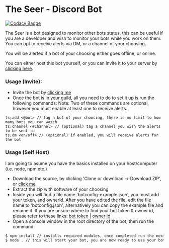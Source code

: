 # The Seer - Discord Bot

[![Codacy Badge](https://api.codacy.com/project/badge/Grade/ba81abdd29a444e29c8dee1655fd269c)](https://app.codacy.com/app/hudsonjd/TheSeer-Discord?utm_source=github.com&utm_medium=referral&utm_content=RagnarLothbrok-Odin/TheSeer-Discord&utm_campaign=Badge_Grade_Dashboard)

The Seer is a bot designed to monitor other bots status, this can be useful if you are a developer and wish to monitor your bots while you work on them. You can opt to receive alerts via DM, or a channel of your choosing.

You will be alerted if a bot of your choosing either goes offline, or online.

You can either host this bot yourself, or you can invite it to your server by [clicking here](https://dillinger.io/).
### Usage (Invite):
  - Invite the bot by [clicking me](https://dillinger.io/)
  - Once the bot is in your guild, all you need to do to set it up is run the following commands:
Note: Two of these commands are optional, however you must enable at least one to receive alerts.
  ```text
  ts;add <@bot> // tag a bot of your choosing, there is no limit to how many bots you can watch
  ts;channel <#channel> // (optional) tag a channel you wish the alerts to be sent to
  ts;dm <on/off> // (optional) if enabled, you will receive alerts for the bot
  ```
    
### Usage (Self Host)
I am going to asume you have the basics installed on your host/computer (i.e. node, npm etc.)

  - Download the source, by clicking 'Clone or download -> Download ZIP', or [click me](https://github.com/RagnarLothbrok-Odin/TheSeer-Discord/archive/master.zip)
  - Extract the zip with software of your choosing
  - Inside you will find a file name 'botconfig-example.json', you must add your token, and ownerid. After you have edited the file, edit the file name to 'botconfig.json', alternatively you can copy the example file and rename it. If you are unsure where to find your bot token & owner id, please refer to these links: [bot token](https://github.com/reactiflux/discord-irc/wiki/Creating-a-discord-bot-&-getting-a-token) | [owner id](https://support.discordapp.com/hc/en-us/articles/206346498-Where-can-I-find-my-User-Server-Message-ID-)
  - Open a console window in the root directory of the bot, then run the command:
  ```sh
  $ npm install // installs required modules, once completed run the next command:
  $ node . // this will start your bot, you are now ready to use your bot!
   ```